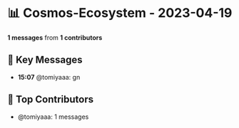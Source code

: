# 📊 Cosmos-Ecosystem - 2023-04-19
**1 messages** from **1 contributors**

## 💬 Key Messages
- **15:07** @tomiyaaa: gn

## 👥 Top Contributors
- @tomiyaaa: 1 messages
